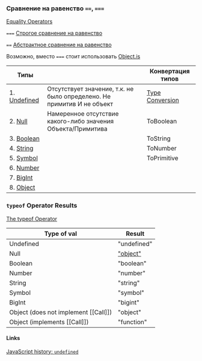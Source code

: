 ### Сравнение на равенство `==`, `===`
[Equality Operators](https://262.ecma-international.org/12.0/#sec-equality-operators)  

`===` [Строгое сравнение на равенство](https://262.ecma-international.org/12.0/#sec-strict-equality-comparison)

`==` [Абстрактное сравнение на равенство](https://262.ecma-international.org/12.0/#sec-abstract-equality-comparison)

Возможно, вместо `===` стоит использовать [Object.is](https://262.ecma-international.org/12.0/#sec-object.is)

| Типы                                                                                                 |                                                                        | Конвертация типов                                                               |
|------------------------------------------------------------------------------------------------------|------------------------------------------------------------------------|---------------------------------------------------------------------------------|
| 1. [Undefined](https://262.ecma-international.org/12.0/#sec-ecmascript-language-types-undefined-type)| Отсутствует значение, т.к. не было определено. Не примитив И не объект | [Type Conversion](https://262.ecma-international.org/12.0/#sec-type-conversion) |
| 2. [Null](https://262.ecma-international.org/12.0/#sec-ecmascript-language-types-null-type)          | Намеренное отсутствие какого-либо значения Объекта/Примитива           | ToBoolean
| 3. [Boolean](https://262.ecma-international.org/12.0/#sec-ecmascript-language-types-boolean-type)    |                                                                        | ToString
| 4. [String](https://262.ecma-international.org/12.0/#sec-ecmascript-language-types-string-type)      |                                                                        | ToNumber
| 5. [Symbol](https://262.ecma-international.org/12.0/#sec-ecmascript-language-types-symbol-type)      |                                                                        | ToPrimitive
| 6. [Number](https://262.ecma-international.org/12.0/#sec-ecmascript-language-types-number-type)      |                                                                        |
| 7. [BigInt](https://262.ecma-international.org/12.0/#sec-ecmascript-language-types-bigint-type)      |                                                                        |
| 8. [Object](https://262.ecma-international.org/12.0/#sec-object-type)


### `typeof` Operator Results

[The typeof Operator](https://262.ecma-international.org/12.0/#sec-typeof-operator)

| Type of val                          | Result
|--------------------------------------|--------
| Undefined                            | "undefined"
| Null                                 | ["object"](https://2ality.com/2013/10/typeof-null.html)
| Boolean                              | "boolean"
| Number                               | "number"
| String                               | "string"
| Symbol                               | "symbol"
| BigInt                               | "bigint"
| Object (does not implement [[Call]]) | "object"
| Object (implements [[Call]])         | "function"

#### Links
[JavaScript history: `undefined`](https://2ality.com/2013/05/history-undefined.html)

